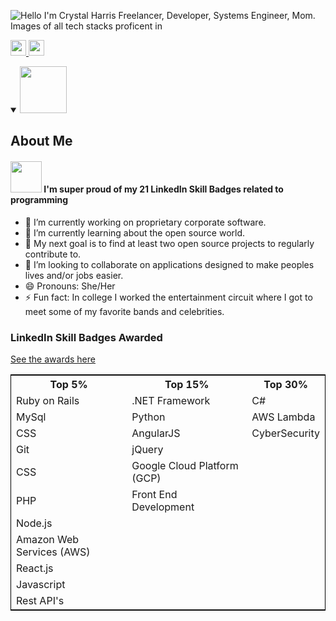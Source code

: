 ![Hello I'm Crystal Harris Freelancer, Developer, Systems Engineer, Mom. Images of all tech stacks proficent in](https://user-images.githubusercontent.com/59777971/210111290-4ba2ba3c-699e-4377-ad0d-64a9deed9420.jpg)
<p>
  <a href="https://www.linkedin.com/in/crystalaharris">
    <img src="https://img.shields.io/badge/linkedin-%230077B5.svg?&style=for-the-badge&logo=linkedin&logoColor=white"     height=25>
  </a> 
    <a href="mailto:harris.crystal.ann@gmail.com">
<img src="https://cdn.icon-icons.com/icons2/2530/PNG/512/email_me_button_icon_151852.png" height=25>
  </a>
</p>
<details open> 
  <summary>
    <img src="https://lh3.googleusercontent.com/YRNyx_-zDZFwf7lzSdHcdeu99g2PrmJa8T1wcSnp78C4euqRU6aTRgAVsDb53OATC6FhbaMu54cHDECMQpwajyWpyYD09E0KD2b0Tr245jyf0QO3ZZWVsqn_l70lEZ9KI8g0Gubc4liM3crJS8gNoXx-CGFLwhdgxxqcNI7vFUNIc-XjaeVvIVs9HpVKr1B3uzmM5ln3kdmBtyDydGr0ZanNRm8h6YUCKgrO1gbasJrYVCpWMzgO_p88pDx0Kqi4i1NEoGuzBodFQHZd9Znnm8A60eptmT5DmxYzZasOwIXJRaBS9gKmxkD_yAN0TSsy77ryc_kfOuRzOMqHFyi3eIDabso_ZHCezBOCjgJ0xm4e8Co2xvbLA2GUCN8Et6EIFzUWGwKAR8QphBewlUmLbscZk2FIkniAztUo10R4QWi6fslPB5MgSANA5QmfGzQTgnKv0R2riFrypUASnhxtVUH3C0KTEOg5Bj9thqVjNd7zl1XtjQoniN1NT-2XYB_npSgXaDiM-Pgyu325P7_me8t2NSDBsx2d0gnwQbaN-Rcfaw1uy9N-6wwAlpudUuUmQvJhyroQUp2ZBat7RpeUhVtS4JVnxcsYwpRLKIvb6zLddy_M8D1ucYoCxT6__lhMtlM9mWS9oFBplbAiIbXIeL0it2yXJjwnjoAd468Dmqjlqvkeo-DUp5A0C3hpSzsGKn7HSdLo0GlM7ACCpBPvxZSuCaXIB7nukPwGrmHxXgYXCh7now3SkuHtdEcwJsCHfp8YyEFB-x6sbIrAxh1frH7jiOBuyHy2WJ5cMr1PKzodbu2aFHVbXm6_-oEdrLtcALnQhWvIzhqltLjkaJzEBOwNtKCEEISoAdfU1s9lxAkVgmgv7HZ3TXF0m_85B0RGUTqwqBOhzaiBuPqloi3e49iROMn9gNggZ8fmtnGpg2Lr=s398-no?authuser=0" height=75>
    <h2> 
      About Me
    </h2>
  </summary>
 <h4> <img src="https://rwd.is/wp-content/uploads/2020/05/tldr.jpg" height=50> 
   I'm super proud of my 21 LinkedIn Skill Badges related to programming</h4>
  <p>
 
  - 🔭 I’m currently working on proprietary corporate software.  <br/>
  - 🌱 I’m currently learning about the open source world. <br/>
  - :thought_balloon: My next goal is to find at least two open source projects to regularly contribute to.<br/>
  - 👯 I’m looking to collaborate on applications designed to make peoples lives and/or jobs easier.<br/>
  - 😄 Pronouns: She/Her<br/>
  - ⚡ Fun fact: In college I worked the entertainment circuit where I got to meet some of my favorite bands and celebrities.<br/>
  </p>
  <h3>LinkedIn Skill Badges Awarded</h3>
  <a href="https://photos.app.goo.gl/K2Cz5BCCEN38JpKW7" target="_blank">See the awards here</a>
  <table
  style="border: 1px solid black;
  border-collapse: collapse;">
  <tr>
    <th>Top 5%</th>
    <th>Top 15%</th>
    <th>Top 30%</th>
  </tr>
  <tr>
    <td>Ruby on Rails</td>
    <td>.NET Framework</td>
    <td>C#</td>
  </tr>
  <tr>
    <td>MySql</td>
    <td>Python</td>
    <td>AWS Lambda</td>
  </tr>
  <tr>
    <td>CSS</td>
    <td>AngularJS</td>
    <td>CyberSecurity</td>
  </tr>
  <tr>
    <td>Git</td>
    <td>jQuery</td>
    <td></td>
  </tr>
  <tr>
    <td>CSS</td>
    <td>Google Cloud Platform (GCP)</td>
    <td></td>
  </tr>
  <tr>
    <td>PHP</td>
    <td>Front End Development</td>
    <td></td>
  </tr>
  <tr>
    <td>Node.js</td>
    <td></td>
    <td></td>
  </tr>
  <tr>
    <td>Amazon Web Services (AWS)</td>
    <td></td>
    <td></td>
  </tr>
  <tr>
    <td>React.js</td>
    <td></td>
    <td></td>
  </tr>
  <tr>
    <td>Javascript</td>
    <td></td>
    <td></td>
  </tr>
  <tr>
    <td>Rest API's</td>
    <td></td>
    <td></td>
  </tr>
  </table>
</details>
